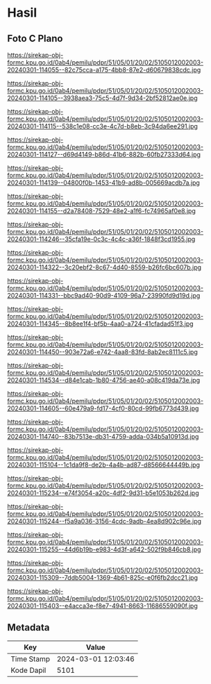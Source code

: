 # Hasil

## Foto C Plano

https://sirekap-obj-formc.kpu.go.id/0ab4/pemilu/pdpr/51/05/01/20/02/5105012002003-20240301-114055--82c75cca-a175-4bb8-87e2-d60679838cdc.jpg

https://sirekap-obj-formc.kpu.go.id/0ab4/pemilu/pdpr/51/05/01/20/02/5105012002003-20240301-114105--3938aea3-75c5-4d7f-9d34-2bf52812ae0e.jpg

https://sirekap-obj-formc.kpu.go.id/0ab4/pemilu/pdpr/51/05/01/20/02/5105012002003-20240301-114115--538c1e08-cc3e-4c7d-b8eb-3c94da6ee291.jpg

https://sirekap-obj-formc.kpu.go.id/0ab4/pemilu/pdpr/51/05/01/20/02/5105012002003-20240301-114127--d69d4149-b86d-41b6-882b-60fb27333d64.jpg

https://sirekap-obj-formc.kpu.go.id/0ab4/pemilu/pdpr/51/05/01/20/02/5105012002003-20240301-114139--04800f0b-1453-41b9-ad8b-005669acdb7a.jpg

https://sirekap-obj-formc.kpu.go.id/0ab4/pemilu/pdpr/51/05/01/20/02/5105012002003-20240301-114155--d2a78408-7529-48e2-a1f6-fc74965af0e8.jpg

https://sirekap-obj-formc.kpu.go.id/0ab4/pemilu/pdpr/51/05/01/20/02/5105012002003-20240301-114246--35cfa19e-0c3c-4c4c-a36f-1848f3cd1955.jpg

https://sirekap-obj-formc.kpu.go.id/0ab4/pemilu/pdpr/51/05/01/20/02/5105012002003-20240301-114322--3c20ebf2-8c67-4d40-8559-b26fc6bc607b.jpg

https://sirekap-obj-formc.kpu.go.id/0ab4/pemilu/pdpr/51/05/01/20/02/5105012002003-20240301-114331--bbc9ad40-90d9-4109-96a7-23990fd9d19d.jpg

https://sirekap-obj-formc.kpu.go.id/0ab4/pemilu/pdpr/51/05/01/20/02/5105012002003-20240301-114345--8b8ee1f4-bf5b-4aa0-a724-41cfadad51f3.jpg

https://sirekap-obj-formc.kpu.go.id/0ab4/pemilu/pdpr/51/05/01/20/02/5105012002003-20240301-114450--903e72a6-e742-4aa8-83fd-8ab2ec8111c5.jpg

https://sirekap-obj-formc.kpu.go.id/0ab4/pemilu/pdpr/51/05/01/20/02/5105012002003-20240301-114534--d84e1cab-1b80-4756-ae40-a08c419da73e.jpg

https://sirekap-obj-formc.kpu.go.id/0ab4/pemilu/pdpr/51/05/01/20/02/5105012002003-20240301-114605--60e479a9-fd17-4cf0-80cd-99fb6773d439.jpg

https://sirekap-obj-formc.kpu.go.id/0ab4/pemilu/pdpr/51/05/01/20/02/5105012002003-20240301-114740--83b7513e-db31-4759-adda-034b5a10913d.jpg

https://sirekap-obj-formc.kpu.go.id/0ab4/pemilu/pdpr/51/05/01/20/02/5105012002003-20240301-115104--1c1da9f8-de2b-4a4b-ad87-d8566644449b.jpg

https://sirekap-obj-formc.kpu.go.id/0ab4/pemilu/pdpr/51/05/01/20/02/5105012002003-20240301-115234--e74f3054-a20c-4df2-9d31-b5e1053b262d.jpg

https://sirekap-obj-formc.kpu.go.id/0ab4/pemilu/pdpr/51/05/01/20/02/5105012002003-20240301-115244--f5a9a036-3156-4cdc-9adb-4ea8d902c96e.jpg

https://sirekap-obj-formc.kpu.go.id/0ab4/pemilu/pdpr/51/05/01/20/02/5105012002003-20240301-115255--44d6b19b-e983-4d3f-a642-502f9b846cb8.jpg

https://sirekap-obj-formc.kpu.go.id/0ab4/pemilu/pdpr/51/05/01/20/02/5105012002003-20240301-115309--7ddb5004-1369-4b61-825c-e0f6fb2dcc21.jpg

https://sirekap-obj-formc.kpu.go.id/0ab4/pemilu/pdpr/51/05/01/20/02/5105012002003-20240301-115403--e4acca3e-f8e7-4941-8663-11686559090f.jpg


## Metadata

| Key        | Value               |
| ---------- | ------------------- |
| Time Stamp | 2024-03-01 12:03:46 |
| Kode Dapil | 5101                |



